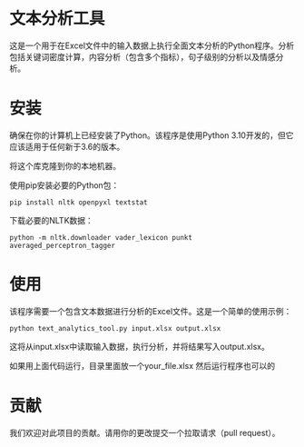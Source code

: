 # 文本分析工具
这是一个用于在Excel文件中的输入数据上执行全面文本分析的Python程序。分析包括关键词密度计算，内容分析（包含多个指标），句子级别的分析以及情感分析。

# 安装
确保在你的计算机上已经安装了Python。该程序是使用Python 3.10开发的，但它应该适用于任何新于3.6的版本。

将这个库克隆到你的本地机器。

使用pip安装必要的Python包：

```
pip install nltk openpyxl textstat
```
下载必要的NLTK数据：

```
python -m nltk.downloader vader_lexicon punkt averaged_perceptron_tagger
```

# 使用
该程序需要一个包含文本数据进行分析的Excel文件。这是一个简单的使用示例：

```
python text_analytics_tool.py input.xlsx output.xlsx
```

这将从input.xlsx中读取输入数据，执行分析，并将结果写入output.xlsx。

如果用上面代码运行，目录里面放一个your_file.xlsx 然后运行程序也可以的

# 贡献
我们欢迎对此项目的贡献。请用你的更改提交一个拉取请求（pull request）。

